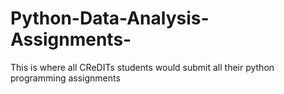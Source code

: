 # Python-Data-Analysis-Assignments-
This is where all CReDITs students would submit all their python programming assignments 
